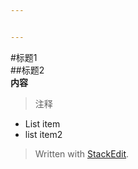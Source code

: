 ```yaml
---


---
```


<p>#标题1<br>
##标题2<br>
<strong>内容</strong></p>
<blockquote>
<p>注释</p>
</blockquote>
<ul>
<li>List item</li>
<li>list item2</li>
</ul>
<blockquote>
<p>Written with <a href="https://stackedit.io/">StackEdit</a>.</p>
</blockquote>

